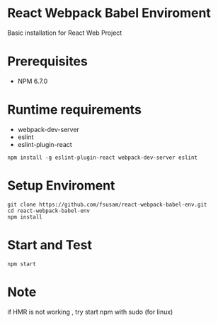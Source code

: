 # React Webpack Babel Enviroment
Basic installation for React Web Project

# Prerequisites
- NPM 6.7.0

# Runtime requirements
- webpack-dev-server
- eslint
- eslint-plugin-react
```
npm install -g eslint-plugin-react webpack-dev-server eslint
```

# Setup Enviroment

```
git clone https://github.com/fsusam/react-webpack-babel-env.git
cd react-webpack-babel-env
npm install
```

# Start and Test
```
npm start
```

# Note
if HMR is not working , try start npm with sudo (for linux)



